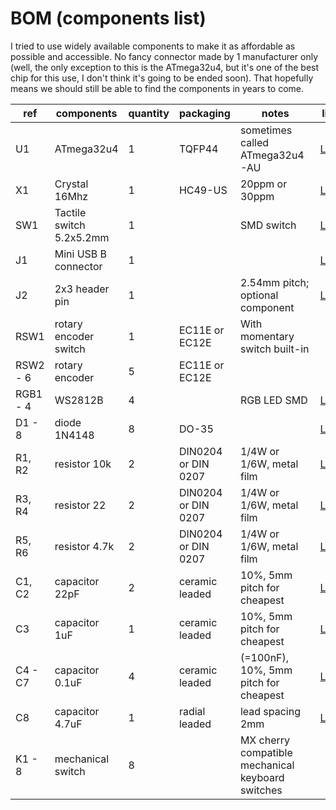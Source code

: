 # BOM (components list)

I tried to use widely available components to make it as affordable as possible and accessible. No fancy connector made by 1 manufacturer only (well, the only exception to this is the ATmega32u4, but it's one of the best chip for this use, I don't think it's going to be ended soon). That hopefully means we should still be able to find the components in years to come.

| ref      | components               | quantity | packaging           | notes                                             | links                                                        |
| -------- | ------------------------ | -------- | ------------------- | ------------------------------------------------- | ------------------------------------------------------------ |
| U1       | ATmega32u4               | 1        | TQFP44              | sometimes called ATmega32u4-AU                    | [LCSC](https://lcsc.com/product-detail/ATMEL-AVR_ATMEL_ATMEGA32U4-AU_ATMEGA32U4-AU_C44854.html) |
| X1       | Crystal 16Mhz            | 1        | HC49-US             | 20ppm or 30ppm                                    | [LCSC](https://lcsc.com/product-detail/DIP-Crystal-Resonators_Yangxing-Tech-X49SD16MSD2SC_C16212.html) |
| SW1      | Tactile switch 5.2x5.2mm | 1        |                     | SMD switch                                        | [LCSC](https://lcsc.com/product-detail/Tactile-Switches_Korean-Hroparts-Elec-K2-1187SQ-D4SW-06_C223821.html) |
| J1       | Mini USB B connector     | 1        |                     |                                                   | [LCSC](https://lcsc.com/product-detail/USB-Connectors_Jing-Extension-of-the-Electronic-Co-C69074_C69074.html) |
| J2       | 2x3 header pin           | 1        |                     | 2.54mm pitch; optional component                  | [LCSC](https://lcsc.com/product-detail/Pin-Header-Female-Header_Boom-Precision-Elec-C65114_C65114.html) |
| RSW1     | rotary encoder switch    | 1        | EC11E or EC12E      | With momentary switch built-in                    |                                                              |
| RSW2 - 6 | rotary encoder           | 5        | EC11E or EC12E      |                                                   |                                                              |
| RGB1 - 4 | WS2812B                  | 4        |                     | RGB LED SMD                                       | [LCSC](https://lcsc.com/product-detail/Light-Emitting-Diodes-LED_Worldsemi-WS2812B-B_C114586.html) |
| D1 - 8   | diode 1N4148             | 8        | DO-35               |                                                   | [LCSC](https://lcsc.com/product-detail/Switching-Diode_Semtech-1N4148_C14516.html) |
| R1, R2   | resistor 10k             | 2        | DIN0204 or DIN 0207 | 1/4W or 1/6W, metal film                          | [LCSC](https://lcsc.com/product-detail/Metal-Film-Resistor-TH_TA-I-Tech-RN16T21002F_C172508.html) |
| R3, R4   | resistor 22              | 2        | DIN0204 or DIN 0207 | 1/4W or 1/6W, metal film                          | [LCSC](https://lcsc.com/product-detail/Metal-Film-Resistor-TH_Chian-Chia-Elec-MF1-4W-22%CE%A9-1-T52_C119288.html) |
| R5, R6   | resistor 4.7k            | 2        | DIN0204 or DIN 0207 | 1/4W or 1/6W, metal film                          | [LCSC](https://lcsc.com/product-detail/Metal-Film-Resistor-TH_Uniroyal-Elec-MFR0W4F4701A50_C57204.html) |
| C1, C2   | capacitor 22pF           | 2        | ceramic leaded      | 10%, 5mm pitch for cheapest                       | [LCSC](https://lcsc.com/product-detail/Multilayer-Ceramic-Capacitors-MLCC-Leaded_Dersonic-CD1H220JC9BECHD000_C263190.html) |
| C3       | capacitor 1uF            | 1        | ceramic leaded      | 10%, 5mm pitch for cheapest                       | [LCSC](https://lcsc.com/product-detail/Multilayer-Ceramic-Capacitors-MLCC-Leaded_Dersonic-CD1H105KC9IER1E000_C263187.html) |
| C4 - C7  | capacitor 0.1uF          | 4        | ceramic leaded      | (=100nF), 10%, 5mm pitch for cheapest             | [LCSC](https://lcsc.com/product-detail/Multilayer-Ceramic-Capacitors-MLCC-Leaded_Dersonic-CD1H104KC94ER1E000_C263182.html) |
| C8       | capacitor 4.7uF          | 1        | radial leaded       | lead spacing 2mm                                  | [LCSC](https://lcsc.com/product-detail/Aluminum-Electrolytic-Capacitors-Leaded_Rubycon-50YXF4R7MEFC5X11_C88759.html) |
| K1 - 8   | mechanical switch        | 8        |                     | MX cherry compatible mechanical keyboard switches |                                                              |